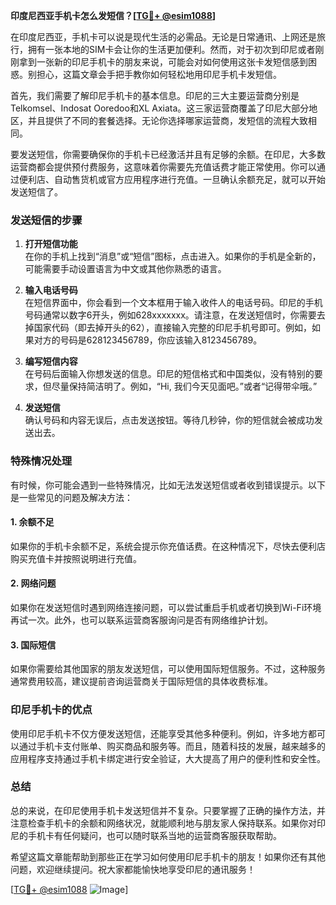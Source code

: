 **印度尼西亚手机卡怎么发短信？[[TG💪+ @esim1088](https://t.me/s/esim1088)]**

在印度尼西亚，手机卡可以说是现代生活的必需品。无论是日常通讯、上网还是旅行，拥有一张本地的SIM卡会让你的生活更加便利。然而，对于初次到印尼或者刚刚拿到一张新的印尼手机卡的朋友来说，可能会对如何使用这张卡发短信感到困惑。别担心，这篇文章会手把手教你如何轻松地用印尼手机卡发短信。

首先，我们需要了解印尼手机卡的基本信息。印尼的三大主要运营商分别是Telkomsel、Indosat Ooredoo和XL Axiata。这三家运营商覆盖了印尼大部分地区，并且提供了不同的套餐选择。无论你选择哪家运营商，发短信的流程大致相同。

要发送短信，你需要确保你的手机卡已经激活并且有足够的余额。在印尼，大多数运营商都会提供预付费服务，这意味着你需要先充值话费才能正常使用。你可以通过便利店、自动售货机或官方应用程序进行充值。一旦确认余额充足，就可以开始发送短信了。

### 发送短信的步骤

1. **打开短信功能**  
   在你的手机上找到“消息”或“短信”图标，点击进入。如果你的手机是全新的，可能需要手动设置语言为中文或其他你熟悉的语言。

2. **输入电话号码**  
   在短信界面中，你会看到一个文本框用于输入收件人的电话号码。印尼的手机号码通常以数字6开头，例如628xxxxxxx。请注意，在发送短信时，你需要去掉国家代码（即去掉开头的62），直接输入完整的印尼手机号即可。例如，如果对方的号码是628123456789，你应该输入8123456789。

3. **编写短信内容**  
   在号码后面输入你想发送的信息。印尼的短信格式和中国类似，没有特别的要求，但尽量保持简洁明了。例如，“Hi, 我们今天见面吧。”或者“记得带伞哦。”

4. **发送短信**  
   确认号码和内容无误后，点击发送按钮。等待几秒钟，你的短信就会被成功发送出去。

### 特殊情况处理

有时候，你可能会遇到一些特殊情况，比如无法发送短信或者收到错误提示。以下是一些常见的问题及解决方法：

#### 1. **余额不足**
   如果你的手机卡余额不足，系统会提示你充值话费。在这种情况下，尽快去便利店购买充值卡并按照说明进行充值。

#### 2. **网络问题**
   如果你在发送短信时遇到网络连接问题，可以尝试重启手机或者切换到Wi-Fi环境再试一次。此外，也可以联系运营商客服询问是否有网络维护计划。

#### 3. **国际短信**
   如果你需要给其他国家的朋友发送短信，可以使用国际短信服务。不过，这种服务通常费用较高，建议提前咨询运营商关于国际短信的具体收费标准。

### 印尼手机卡的优点

使用印尼手机卡不仅方便发送短信，还能享受其他多种便利。例如，许多地方都可以通过手机卡支付账单、购买商品和服务等。而且，随着科技的发展，越来越多的应用程序支持通过手机卡绑定进行安全验证，大大提高了用户的便利性和安全性。

### 总结

总的来说，在印尼使用手机卡发送短信并不复杂。只要掌握了正确的操作方法，并注意检查手机卡的余额和网络状况，就能顺利地与朋友家人保持联系。如果你对印尼的手机卡有任何疑问，也可以随时联系当地的运营商客服获取帮助。

希望这篇文章能帮助到那些正在学习如何使用印尼手机卡的朋友！如果你还有其他问题，欢迎继续提问。祝大家都能愉快地享受印尼的通讯服务！

[[TG💪+ @esim1088](https://t.me/s/esim1088) ![Image](https://i.postimg.cc/4NQfJmqS/Snipaste-2025-05-13-00-14-12.png)]